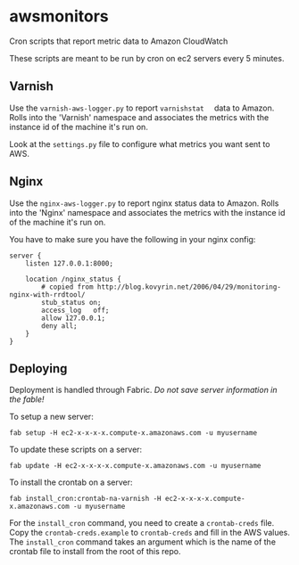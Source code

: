 awsmonitors
===========

Cron scripts that report metric data to Amazon CloudWatch

These scripts are meant to be run by cron on ec2 servers every 5 minutes.

## Varnish

Use the `varnish-aws-logger.py` to report `varnishstat	` data to Amazon. Rolls into the 'Varnish' namespace and associates the metrics with the instance id of the machine it's run on.

Look at the `settings.py` file to configure what metrics you want sent to AWS.

## Nginx

Use the `nginx-aws-logger.py` to report nginx status data to Amazon. Rolls into the 'Nginx' namespace and associates the metrics with the instance id of the machine it's run on.

You have to make sure you have	 the following in your nginx config:

	server {
		listen 127.0.0.1:8000;
	
		location /nginx_status {
			# copied from http://blog.kovyrin.net/2006/04/29/monitoring-nginx-with-rrdtool/
			stub_status on;
			access_log   off;
			allow 127.0.0.1;
			deny all;
		}
	}

## Deploying

Deployment is handled through Fabric. *Do not save server information in the fable!*

To setup a new server:

	fab setup -H ec2-x-x-x-x.compute-x.amazonaws.com -u myusername

To update these scripts on a server:

	fab update -H ec2-x-x-x-x.compute-x.amazonaws.com -u myusername

To install the crontab on a server:

	fab install_cron:crontab-na-varnish -H ec2-x-x-x-x.compute-x.amazonaws.com -u myusername

For the `install_cron` command, you need to create a `crontab-creds` file. Copy the `crontab-creds.example` to `crontab-creds` and fill in the AWS values. The `install_cron` command takes an argument which is the name of the crontab file to install from the root of this repo.

